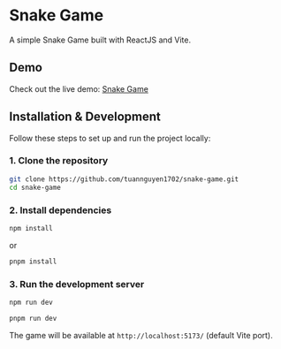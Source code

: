 # Snake Game

A simple Snake Game built with ReactJS and Vite.

## Demo

Check out the live demo: [Snake Game](https://nqt-snake-game.vercel.app/)

## Installation & Development

Follow these steps to set up and run the project locally:

### 1. Clone the repository
```sh
git clone https://github.com/tuannguyen1702/snake-game.git
cd snake-game
```

### 2. Install dependencies
```sh
npm install
```

or

```sh
pnpm install
```

### 3. Run the development server
```sh
npm run dev
```

```sh
pnpm run dev
```

The game will be available at `http://localhost:5173/` (default Vite port).

